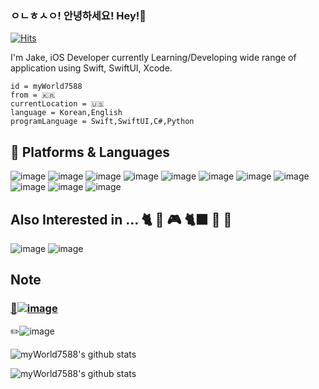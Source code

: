 ### ㅇㄴㅎㅅㅇ! 안녕하세요! Hey!👋

[![Hits](https://hits.seeyoufarm.com/api/count/incr/badge.svg?url=https%3A%2F%2Fgithub.com%2FmyWorld7588&count_bg=%23151010&title_bg=%23555555&icon=&icon_color=%23E7E7E7&title=hits&edge_flat=false)](https://hits.seeyoufarm.com)

I'm Jake, iOS Developer currently Learning/Developing wide range of application using Swift, SwiftUI, Xcode.

    id = myWorld7588
    from = 🇰🇷
    currentLocation = 🇺🇸
    language = Korean,English
    programLanguage = Swift,SwiftUI,C#,Python



## 💪 Platforms & Languages

![image](https://img.shields.io/badge/Swift-000000?style=for-the-badge&logo=swift&logoColor=FA7343) ![image](https://img.shields.io/badge/SwiftUI-000000?style=for-the-badge&logo=swift&logoColor=blue) ![image](https://img.shields.io/badge/JavaScript-000000?style=for-the-badge&logo=javascript&logoColor=F7DF1E) ![image](https://img.shields.io/badge/iOS-000000?style=for-the-badge&logo=ios&logoColor=white) ![image](https://img.shields.io/badge/Xcode-000000?style=for-the-badge&logo=Xcode&logoColor=blue) ![image](https://img.shields.io/badge/mac%20os-000000?style=for-the-badge&logo=apple&logoColor=white) ![image](https://img.shields.io/badge/MySQL-000000?style=for-the-badge&logo=mysql&logoColor=005C84?) ![image](https://img.shields.io/badge/C%23-000000?style=for-the-badge&logo=c-sharp&logoColor=white) ![image](https://img.shields.io/badge/firebase-000000?style=for-the-badge&logo=firebase&logoColor=ffca28) ![image](https://img.shields.io/badge/HTML5-000000?style=for-the-badge&logo=html5&logoColor=E34F26) ![image](	https://img.shields.io/badge/CSS3-000000?style=for-the-badge&logo=css3&logoColor=1572B6)


## Also Interested in ... 🐈 🐾 🎮 🐈‍⬛ 🐾 🐶

![image](https://img.shields.io/badge/Python-000000?style=for-the-badge&logo=python&logoColor=blue) ![image](https://img.shields.io/badge/Unity-000000?style=for-the-badge&logo=unity&logoColor=white) 

## Note

<a href="https://www.google.com"> <h3>:muscle:![image](https://img.shields.io/badge/Notion-000000?style=for-the-badge&logo=Notion&logoColor=white)  </h3> </a>

✏️![image](https://img.shields.io/badge/Notion-000000?style=for-the-badge&logo=Notion&logoColor=white)

 ![myWorld7588's github stats](https://github-readme-stats.vercel.app/api?username=myWorld7588&&layout=compact&show_icons=true&theme=dark)




![myWorld7588's github stats](http://github-readme-stats.vercel.app/api/top-langs/?username=myWorld7588&layout=compact&langs_count=8&theme=dark)



